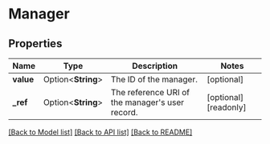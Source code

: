 # Manager

## Properties

Name | Type | Description | Notes
------------ | ------------- | ------------- | -------------
**value** | Option<**String**> | The ID of the manager. | [optional]
**_ref** | Option<**String**> | The reference URI of the manager's user record. | [optional][readonly]

[[Back to Model list]](../README.md#documentation-for-models) [[Back to API list]](../README.md#documentation-for-api-endpoints) [[Back to README]](../README.md)


